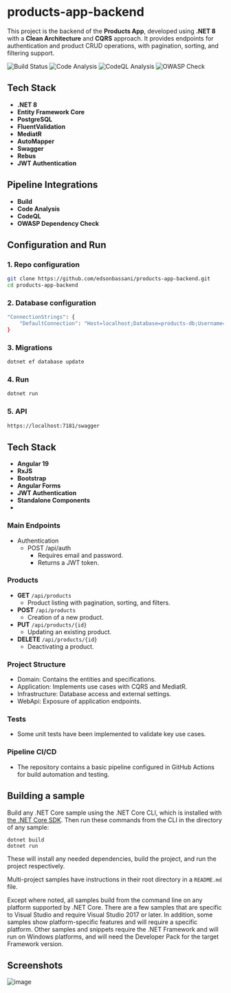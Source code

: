 # products-app-backend

This project is the backend of the **Products App**, developed using **.NET 8** with a **Clean Architecture** and **CQRS** approach. 
It provides endpoints for authentication and product CRUD operations, with pagination, sorting, and filtering support.

![Build Status](https://img.shields.io/github/actions/workflow/status/edsonbassani/products-app-backend/dotnet.yml?label=Build)
![Code Analysis](https://img.shields.io/github/actions/workflow/status/edsonbassani/products-app-backend/dotnet.yml?label=Code%20Analysis)
![CodeQL Analysis](https://img.shields.io/github/actions/workflow/status/edsonbassani/products-app-backend/dotnet.yml?label=CodeQL)
![OWASP Check](https://img.shields.io/github/actions/workflow/status/edsonbassani/products-app-backend/dotnet.yml?label=OWASP)

## Tech Stack 
- **.NET 8**
- **Entity Framework Core**  
- **PostgreSQL**
- **FluentValidation**
- **MediatR**  
- **AutoMapper**
- **Swagger**
- **Rebus**  
- **JWT Authentication**

## Pipeline Integrations
- **Build**
- **Code Analysis**
- **CodeQL**
- **OWASP Dependency Check**

## Configuration and Run

### 1. Repo configuration
```bash
git clone https://github.com/edsonbassani/products-app-backend.git
cd products-app-backend
```

### 2. Database configuration
```bash
"ConnectionStrings": {
    "DefaultConnection": "Host=localhost;Database=products-db;Username=postgres;Password=yourpassword"
}
```

### 3. Migrations
```bash
dotnet ef database update
```

### 4. Run
```bash
dotnet run
```

### 5. API
```bash
https://localhost:7181/swagger
```

## Tech Stack
- **Angular 19**
- **RxJS**
- **Bootstrap**  
- **Angular Forms**  
- **JWT Authentication**  
- **Standalone Components**
- 
### Main Endpoints
- Authentication
  - POST /api/auth
    - Requires email and password.
    - Returns a JWT token.

### Products
- **GET** `/api/products`  
  - Product listing with pagination, sorting, and filters.
- **POST** `/api/products`  
  - Creation of a new product.
- **PUT** `/api/products/{id}`  
  - Updating an existing product.
- **DELETE** `/api/products/{id}`  
  - Deactivating a product.


### Project Structure
  - Domain: Contains the entities and specifications.
  - Application: Implements use cases with CQRS and MediatR.
  - Infrastructure: Database access and external settings.
  - WebApi: Exposure of application endpoints.

### Tests
  - Some unit tests have been implemented to validate key use cases.

### Pipeline CI/CD
  - The repository contains a basic pipeline configured in GitHub Actions for build automation and testing.


## Building a sample

Build any .NET Core sample using the .NET Core CLI, which is installed with [the .NET Core SDK](https://www.microsoft.com/net/download). Then run
these commands from the CLI in the directory of any sample:

```console
dotnet build
dotnet run
```

These will install any needed dependencies, build the project, and run
the project respectively.

Multi-project samples have instructions in their root directory in
a `README.md` file.  

Except where noted, all samples build from the command line on
any platform supported by .NET Core. There are a few samples that are
specific to Visual Studio and require Visual Studio 2017 or later. In
addition, some samples show platform-specific features and will require
a specific platform. Other samples and snippets require the .NET Framework
and will run on Windows platforms, and will need the Developer Pack for
the target Framework version.


## Screenshots 

![image](https://github.com/user-attachments/assets/8588f347-2af5-4e91-9055-33d93dcdb629)
